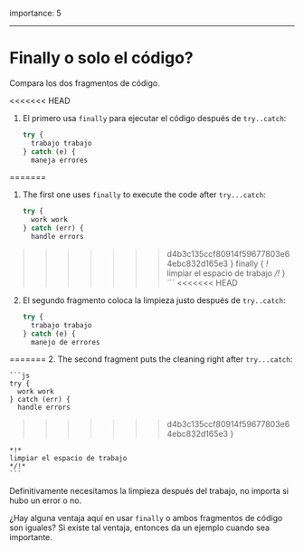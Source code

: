 importance: 5

---

# Finally o solo el código?

Compara los dos fragmentos de código.

<<<<<<< HEAD
1. El primero usa `finally` para ejecutar el código después de `try..catch`:

    ```js
    try {
      trabajo trabajo
    } catch (e) {
      maneja errores
=======
1. The first one uses `finally` to execute the code after `try...catch`:

    ```js
    try {
      work work
    } catch (err) {
      handle errors
>>>>>>> d4b3c135ccf80914f59677803e64ebc832d165e3
    } finally {
    *!*
      limpiar el espacio de trabajo
    */!*
    }
    ```
<<<<<<< HEAD
2. El segundo fragmento coloca la limpieza justo después de `try..catch`:

    ```js
    try {
      trabajo trabajo
    } catch (e) {
      manejo de errores
=======
2. The second fragment puts the cleaning right after `try...catch`:

    ```js
    try {
      work work
    } catch (err) {
      handle errors
>>>>>>> d4b3c135ccf80914f59677803e64ebc832d165e3
    }

    *!*
    limpiar el espacio de trabajo
    */!*
    ```

Definitivamente necesitamos la limpieza después del trabajo, no importa si hubo un error o no.

¿Hay alguna ventaja aquí en usar `finally` o ambos fragmentos de código son iguales? Si existe tal ventaja, entonces da un ejemplo cuando sea importante.
